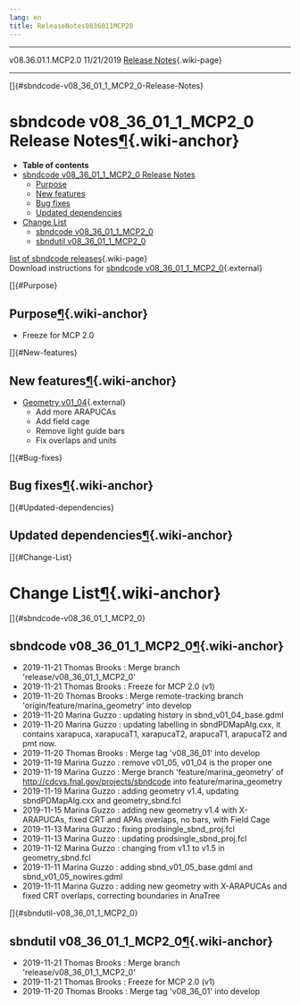 ```yaml
---
lang: en
title: ReleaseNotes0836011MCP20
---
```


  -------------------- ------------ -- -- ------------------------------------------------------------
  v08.36.01.1.MCP2.0   11/21/2019         [Release Notes](ReleaseNotes0836011MCP20.html){.wiki-page}
  -------------------- ------------ -- -- ------------------------------------------------------------

[]{#sbndcode-v08_36_01_1_MCP2_0-Release-Notes}

sbndcode v08\_36\_01\_1\_MCP2\_0 Release Notes[¶](#sbndcode-v08_36_01_1_MCP2_0-Release-Notes){.wiki-anchor}
===========================================================================================================

-   **Table of contents**
-   [sbndcode v08\_36\_01\_1\_MCP2\_0 Release
    Notes](#sbndcode-v08_36_01_1_MCP2_0-Release-Notes)
    -   [Purpose](#Purpose)
    -   [New features](#New-features)
    -   [Bug fixes](#Bug-fixes)
    -   [Updated dependencies](#Updated-dependencies)
-   [Change List](#Change-List)
    -   [sbndcode v08\_36\_01\_1\_MCP2\_0](#sbndcode-v08_36_01_1_MCP2_0)
    -   [sbndutil v08\_36\_01\_1\_MCP2\_0](#sbndutil-v08_36_01_1_MCP2_0)

[list of sbndcode
releases](List_of_SBND_code_releases.html){.wiki-page}\
Download instructions for [sbndcode
v08\_36\_01\_1\_MCP2\_0](http://scisoft.fnal.gov/scisoft/bundles/sbnd/v08_36_01_1_MCP2_0/sbndcode-v08_36_01_1_MCP2_0.html){.external}

[]{#Purpose}

Purpose[¶](#Purpose){.wiki-anchor}
----------------------------------

-   Freeze for MCP 2.0

[]{#New-features}

New features[¶](#New-features){.wiki-anchor}
--------------------------------------------

-   [Geometry
    v01\_04](https://sbn-docdb.fnal.gov/cgi-bin/private/RetrieveFile?docid=15540&filename=2019_11_20_PATMeeting_Geometry_v01_04.pdf){.external}
    -   Add more ARAPUCAs
    -   Add field cage
    -   Remove light guide bars
    -   Fix overlaps and units

[]{#Bug-fixes}

Bug fixes[¶](#Bug-fixes){.wiki-anchor}
--------------------------------------

[]{#Updated-dependencies}

Updated dependencies[¶](#Updated-dependencies){.wiki-anchor}
------------------------------------------------------------

[]{#Change-List}

Change List[¶](#Change-List){.wiki-anchor}
==========================================

[]{#sbndcode-v08_36_01_1_MCP2_0}

sbndcode v08\_36\_01\_1\_MCP2\_0[¶](#sbndcode-v08_36_01_1_MCP2_0){.wiki-anchor}
-------------------------------------------------------------------------------

-   2019-11-21 Thomas Brooks : Merge branch
    \'release/v08\_36\_01\_1\_MCP2\_0\'
-   2019-11-21 Thomas Brooks : Freeze for MCP 2.0 (v1)
-   2019-11-20 Thomas Brooks : Merge remote-tracking branch
    \'origin/feature/marina\_geometry\' into develop
-   2019-11-20 Marina Guzzo : updating history in
    sbnd\_v01\_04\_base.gdml
-   2019-11-20 Marina Guzzo : updating labelling in sbndPDMapAlg.cxx, it
    contains xarapuca, xarapucaT1, xarapucaT2, arapucaT1, arapucaT2 and
    pmt now.
-   2019-11-20 Thomas Brooks : Merge tag \'v08\_36\_01\' into develop
-   2019-11-19 Marina Guzzo : remove v01\_05, v01\_04 is the proper one
-   2019-11-19 Marina Guzzo : Merge branch \'feature/marina\_geometry\'
    of <http://cdcvs.fnal.gov/projects/sbndcode> into
    feature/marina\_geometry
-   2019-11-19 Marina Guzzo : adding geometry v1.4, updating
    sbndPDMapAlg.cxx and geometry\_sbnd.fcl
-   2019-11-15 Marina Guzzo : adding new geometry v1.4 with X-ARAPUCAs,
    fixed CRT and APAs overlaps, no bars, with Field Cage
-   2019-11-13 Marina Guzzo : fixing prodsingle\_sbnd\_proj.fcl
-   2019-11-13 Marina Guzzo : updating prodsingle\_sbnd\_proj.fcl
-   2019-11-12 Marina Guzzo : changing from v1.1 to v1.5 in
    geometry\_sbnd.fcl
-   2019-11-11 Marina Guzzo : adding sbnd\_v01\_05\_base.gdml and
    sbnd\_v01\_05\_nowires.gdml
-   2019-11-11 Marina Guzzo : adding new geometry with X-ARAPUCAs and
    fixed CRT overlaps, correcting boundaries in AnaTree

[]{#sbndutil-v08_36_01_1_MCP2_0}

sbndutil v08\_36\_01\_1\_MCP2\_0[¶](#sbndutil-v08_36_01_1_MCP2_0){.wiki-anchor}
-------------------------------------------------------------------------------

-   2019-11-21 Thomas Brooks : Merge branch
    \'release/v08\_36\_01\_1\_MCP2\_0\'
-   2019-11-21 Thomas Brooks : Freeze for MCP 2.0 (v1)
-   2019-11-20 Thomas Brooks : Merge tag \'v08\_36\_01\' into develop
